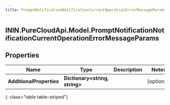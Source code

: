 ```yaml
---
title: PromptNotificationNotificationCurrentOperationErrorMessageParams
---
```

## ININ.PureCloudApi.Model.PromptNotificationNotificationCurrentOperationErrorMessageParams

## Properties

|Name | Type | Description | Notes|
|------------ | ------------- | ------------- | -------------|
| **AdditionalProperties** | **Dictionary&lt;string, string&gt;** |  | [optional] |
{: class="table table-striped"}


